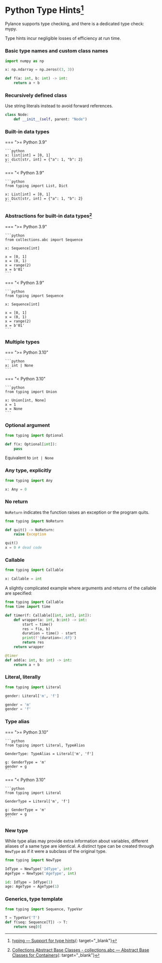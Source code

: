 # Python Type Hints[^1]

[^1]: [typing — Support for type hints](https://docs.python.org/3/library/typing.html){: target="_blank"}

Pylance supports type checking, and there is a dedicated type check: mypy.

Type hints incur negligible losses of efficiency at run time.

### Basic type names and custom class names

```python
import numpy as np

x: np.ndarray = np.zeros((3, 3))

def f(a: int, b: int) -> int:
    return a + b
```

### Recursively defined class

Use string literals instead to avoid forward references.

```python
class Node:
    def __init__(self, parent: "Node")
```

### Built-in data types

=== ">= Python 3.9"

    ```python
    x: list[int] = [0, 1]
    y: dict[str, int] = {"a": 1, "b": 2}
    ```

=== "< Python 3.9"

    ```python
    from typing import List, Dict

    x: List[int] = [0, 1]
    y: Dict[str, int] = {"a": 1, "b": 2}
    ```

### Abstractions for built-in data types[^2]

[^2]: [Collections Abstract Base Classes - collections.abc — Abstract Base Classes for Containers](https://docs.python.org/3/library/collections.abc.html#collections-abstract-base-classes){: target="_blank"}

=== ">= Python 3.9"

    ```python
    from collections.abc import Sequence

    x: Sequence[int]

    x = [0, 1]
    x = (0, 1)
    x = range(2)
    x = b'01'
    ```

=== "< Python 3.9"

    ```python
    from typing import Sequence

    x: Sequence[int]

    x = [0, 1]
    x = (0, 1)
    x = range(2)
    x = b'01'
    ```

### Multiple types

=== ">= Python 3.10"

    ```python
    x: int | None
    ```

=== "< Python 3.10"

    ```python
    from typing import Union

    x: Union[int, None]
    x = 1
    x = None
    ```

### Optional argument

```python
from typing import Optional

def f(x: Optional[int]):
    pass
```

Equivalent to `int | None`

### Any type, explicitly

```python
from typing import Any

x: Any = 0
```

### No return

`NoReturn` indicates the function raises an exception or the program quits.

```python
from typing import NoReturn

def quit() -> NoReturn:
    raise Exception

quit()
x = 0 # dead code
```

### Callable

```python
from typing import Callable

x: Callable = int
```

A slightly complicated example where arguments and returns of the callable are specified:

```python
from typing import Callable
from time import time

def timer(f: Callable[[int, int], int]):
    def wrapper(a: int, b:int) -> int:
        start = time()
        res = f(a, b)
        duration = time() - start
        print(f'{duration=:.6f}')
        return res
    return wrapper

@timer
def add(a: int, b: int) -> int:
    return a + b
```

### Literal, literally

```python
from typing import Literal

gender: Literal['m', 'f']

gender = 'm'
gender = 'f'
```

### Type alias

=== ">= Python 3.10"

    ```python
    from typing import Literal, TypeAlias

    GenderType: TypeAlias = Literal['m', 'f']

    g: GenderType = 'm'
    gender = g
    ```

=== "< Python 3.10"

    ```python
    from typing import Literal

    GenderType = Literal['m', 'f']

    g: GenderType = 'm'
    gender = g
    ```

### New type

While type alias may provide extra information about variables, different aliases of a same type are identical. A distinct type can be created through `NewType` as if it were a subclass of the original type.

```python
from typing import NewType

IdType = NewType('IdType', int)
AgeType = NewType('AgeType', int)

id: IdType = IdType(1)
age: AgeType = AgeType(1)
```

### Generics, type template

```python
from typing import Sequence, TypeVar

T = TypeVar('T')
def f(seq: Sequence[T]) -> T:
    return seq[0]
```
